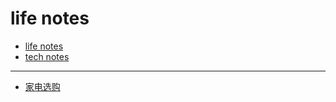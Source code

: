 # life notes
- [life notes](https://github.com/foxbutter/notes/tree/life)
- [tech notes](https://github.com/foxbutter/notes/tree/tech)
---

- [家电选购](家电选购)
